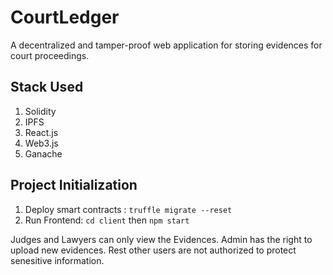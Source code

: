 # CourtLedger

A decentralized and tamper-proof web application for storing evidences for court proceedings.

## Stack Used
1. Solidity
2. IPFS
3. React.js
4. Web3.js
5. Ganache

## Project Initialization

1. Deploy smart contracts : ``truffle migrate --reset``
2. Run Frontend: ``cd client`` then ``npm start``



Judges and Lawyers can only view the Evidences. Admin has the right to upload new evidences. Rest other users are not authorized to protect senesitive information.


